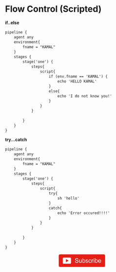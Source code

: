 # Flow Control (Scripted)

<b>if..else</b>

```
pipeline {
    agent any
    environment{
        fname = "KAMAL"
    }
    stages {
        stage('one') {
            steps{
                script{
                    if (env.fname == 'KAMAL') {
                        echo 'HELLO KAMAL'
                    }
                    else{
                        echo 'I do not know you!'
                    }
                }
            }
            
        }
    }
}
```

<b>try...catch</b>

```
pipeline {
    agent any
    environment{
        fname = "KAMAL"
    }
    stages {
        stage('one') {
            steps{
                script{
                    try{
                        sh 'hello'
                    }
                    catch{
                        echo 'Error occured!!!!'
                    }
                }
            }
            
        }
    }
}
```

<p align="center">
<a href="https://www.youtube.com/c/xtremeexcel?sub_confirmation=1"><img src="/images/subscribe.gif" width="30%" height="30%"></a>
</p>
